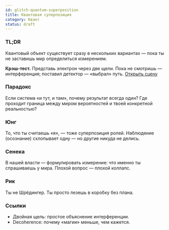```yaml
---
id: glitch-quantum-superposition
title: Квантовая суперпозиция
category: Квант
status: draft
---
```


### TL;DR
Квантовый объект существует сразу в нескольких вариантах — пока ты не заставишь мир определиться измерением.

<div class="callout">
<b>Крэш-тест.</b> Представь электрон через две щели. Пока не смотришь — интерференция; поставил детектор — «выбрал» путь. <a class="btn-link" href="#/scene/quantum-superposition">Открыть сцену</a>
</div>

### Парадокс
Если система «и тут, и там», почему результат всегда один? Где проходит граница между миром вероятностей и твоей конкретной реальностью?

### Юнг
То, что ты считаешь «я», — тоже суперпозиция ролей. Наблюдение (осознание) схлопывает одну — но другие никуда не делись.

### Сенека
В нашей власти — формулировать измерение: что именно ты спрашиваешь у мира. Плохой вопрос — плохой коллапс.

### Рик
Ты не Шрёдингер. Ты просто лезешь в коробку без плана.

### Ссылки
- Двойная щель: простое объяснение интерференции.
- Decoherence: почему «магии» меньше, чем кажется.
